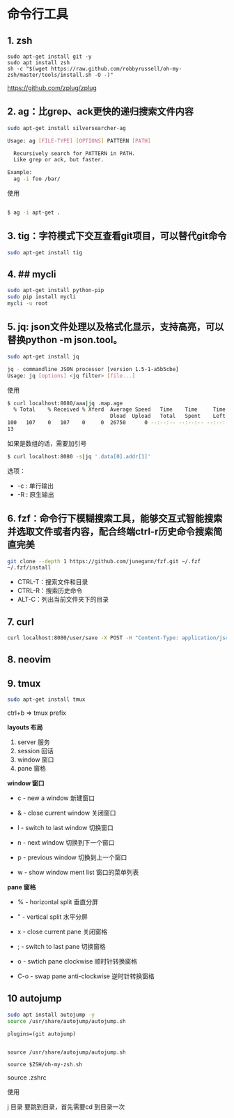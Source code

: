# 命令行工具

## 1. zsh

```
sudo apt-get install git -y
sudo apt install zsh
sh -c "$(wget https://raw.github.com/robbyrussell/oh-my-zsh/master/tools/install.sh -O -)"

```
https://github.com/zplug/zplug






## 2. ag：比grep、ack更快的递归搜索文件内容

```bash
sudo apt-get install silversearcher-ag

Usage: ag [FILE-TYPE] [OPTIONS] PATTERN [PATH]

  Recursively search for PATTERN in PATH.
  Like grep or ack, but faster.

Example:
  ag -i foo /bar/
```
使用

```bash

$ ag -i apt-get .

```







## 3. tig：字符模式下交互查看git项目，可以替代git命令



```bash
sudo apt-get install tig
```





## 4. ## mycli


```bash
sudo apt-get install python-pip
sudo pip install mycli
mycli -u root
```

## 5. jq: json文件处理以及格式化显示，支持高亮，可以替换python -m json.tool。

```bash
sudo apt-get install jq

jq - commandline JSON processor [version 1.5-1-a5b5cbe]
Usage: jq [options] <jq filter> [file...]


```

使用

```bash
$ curl localhost:8080/aaa|jq .map.age   
  % Total    % Received % Xferd  Average Speed   Time    Time     Time  Current
                                 Dload  Upload   Total   Spent    Left  Speed
100   107    0   107    0     0  26750      0 --:--:-- --:--:-- --:--:-- 26750
13

```


如果是数组的话，需要加引号

```bash
$ curl localhost:8080 -s|jq '.data[0].addr[1]'

```


选项：

* -c : 单行输出
* -R : 原生输出



## 6. fzf：命令行下模糊搜索工具，能够交互式智能搜索并选取文件或者内容，配合终端ctrl-r历史命令搜索简直完美


```bash
git clone --depth 1 https://github.com/junegunn/fzf.git ~/.fzf
~/.fzf/install
```


- CTRL-T：搜索文件和目录
- CTRL-R：搜索历史命令
- ALT-C：列出当前文件夹下的目录




## 7. curl

```bash
curl localhost:8080/user/save -X POST -H "Content-Type: application/json" --data '{"id":"2","username":"jack","password":"123","status":"ENABLED"}'
```




## 8. neovim

## 9. tmux


```bash
sudo apt-get install tmux
```

ctrl+b => tmux prefix

**layouts 布局**

1. server 服务
2. session 回话
3. window 窗口
4. pane 窗格

**window 窗口**

- c - new a window   新建窗口
- & - close current window 关闭窗口
- l - switch to last window 切换窗口

- n - next window   切换到下一个窗口
- p - previous window 切换到上一个窗口

- w - show window ment list 窗口的菜单列表

**pane 窗格**

- % - horizontal split 垂直分屏
- " - vertical split 水平分屏

- x - close current pane 关闭窗格
- ; - switch to last pane 切换窗格
- o - swtich pane clockwise 顺时针转换窗格
- C-o - swap pane anti-clockwise 逆时针转换窗格

## 10 autojump

```bash
sudo apt install autojump -y
source /usr/share/autojump/autojump.sh
```


```zshrc
plugins=(git autojump)


source /usr/share/autojump/autojump.sh

source $ZSH/oh-my-zsh.sh
```
source .zshrc


使用

j 目录
要跳到目录，首先需要cd 到目录一次







